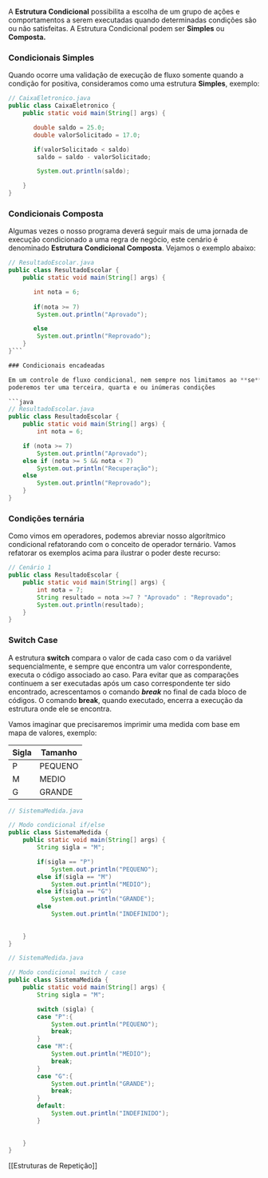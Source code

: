 A **Estrutura Condicional** possibilita a escolha de um grupo de ações e comportamentos a serem executadas quando determinadas condições são ou não satisfeitas. A Estrutura Condicional podem ser **Simples** ou **Composta.**

### Condicionais Simples

Quando ocorre uma validação de execução de fluxo somente quando a condição for positiva,
consideramos como uma estrutura **Simples**, exemplo:
```java
// CaixaEletronico.java
public class CaixaEletronico {
    public static void main(String[] args) {

       double saldo = 25.0;
       double valorSolicitado = 17.0;

       if(valorSolicitado < saldo)
        saldo = saldo - valorSolicitado;

        System.out.println(saldo);

    }
}
```

### Condicionais Composta

Algumas vezes o nosso programa deverá seguir mais de uma jornada de execução condicionado a uma regra de negócio, este cenário é denominado **Estrutura Condicional Composta**. Vejamos o exemplo abaixo:

```java
// ResultadoEscolar.java
public class ResultadoEscolar {
    public static void main(String[] args) {

       int nota = 6;
       
       if(nota >= 7)
        System.out.println("Aprovado");

       else
        System.out.println("Reprovado");
    }
}```

### Condicionais encadeadas

Em um controle de fluxo condicional, nem sempre nos limitamos ao **se**``(if)`` e **senão**``(else)``,
poderemos ter uma terceira, quarta e ou inúmeras condições

```java
// ResultadoEscolar.java
public class ResultadoEscolar {
    public static void main(String[] args) {
        int nota = 6;

	if (nota >= 7)
		System.out.println("Aprovado");
	else if (nota >= 5 && nota < 7)
		System.out.println("Recuperação");
	else
		System.out.println("Reprovado");
    }
}
```

### Condições ternária

Como vimos em operadores, podemos abreviar nosso algorítmico condicional refatorando com o conceito de operador ternário. Vamos refatorar os exemplos acima para ilustrar o poder deste recurso:

```java
// Cenário 1
public class ResultadoEscolar {
	public static void main(String[] args) {
		int nota = 7;
		String resultado = nota >=7 ? "Aprovado" : "Reprovado";
		System.out.println(resultado);
	}
}
```

### Switch Case

A estrutura **switch** compara o valor de cada caso com o da variável sequencialmente, e sempre que encontra um valor correspondente, executa o código associado ao caso. Para evitar que as comparações continuem a ser executadas após um caso correspondente ter sido encontrado, acrescentamos o comando _**break**_ no final de cada bloco de códigos. O comando **break**, quando executado, encerra a execução da estrutura onde ele se encontra.

Vamos imaginar que precisaremos imprimir uma medida com base em mapa de valores, exemplo:

|Sigla|Tamanho|
|---|---|
|P|PEQUENO|
|M|MEDIO|
|G|GRANDE|

```java
// SistemaMedida.java

// Modo condicional if/else
public class SistemaMedida {
	public static void main(String[] args) {
		String sigla = "M";

		if(sigla == "P")
			System.out.println("PEQUENO");
		else if(sigla == "M")
			System.out.println("MEDIO");
		else if(sigla == "G")
			System.out.println("GRANDE");
		else
			System.out.println("INDEFINIDO");
			
		
	}
}
```

```java
// SistemaMedida.java

// Modo condicional switch / case
public class SistemaMedida {
	public static void main(String[] args) {
		String sigla = "M";

		switch (sigla) {
		case "P":{
			System.out.println("PEQUENO");
			break;
		}
		case "M":{
			System.out.println("MEDIO");
			break;
		}
		case "G":{
			System.out.println("GRANDE");
			break;
		}
		default:
			System.out.println("INDEFINIDO");
		}
			
		
	}
}
```

[[Estruturas de Repetição]]
